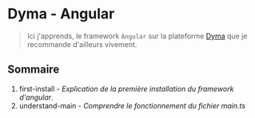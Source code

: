 # Dyma - Angular
> Ici j'apprends, le framework `Angular` sur la plateforme [Dyma](https://dyma.fr) que je recommande d'ailleurs vivement.

## Sommaire
1. first-install - *Explication de la première installation du framework d'angular*.
2. understand-main - *Comprendre le fonctionnement du fichier main.ts*